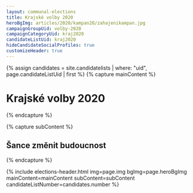 ```yaml
---
layout: communal-elections
title: Krajské volby 2020
heroBgImg: articles/2020/kampan20/zahajenikampan.jpg
campaignGroupUid: volby-2020
campaignCategoryUid: kraj2020
candidateListUid: kraj2020
hideCandidateSocialProfiles: true
customizeHeader: true
---
```

{% assign candidates = site.candidatelists | where: "uid", page.candidateListUid | first %}
{% capture mainContent %}
  <h1 class="head-alt-lg md:head-alt-xl text-center">Krajské volby 2020</h1>
{% endcapture %}

{% capture subContent %}
  <h2 class="head-alt-base md:head-alt-md mt-2 text-center">Šance <strong>změnit budoucnost</strong></h2>
{% endcapture %}

{% include elections-header.html img=page.img bgImg=page.heroBgImg mainContent=mainContent subContent=subContent candidateListNumber=candidates.number %}

<!-- <div class="mt-4 md:mt-8 space-y-4">
  {% include buttons/icon.html icon="ico--chevron-right" cta="Program" class="btn--cyan-200 btn--hoveractive btn--fullwidth md:btn--autowidth text-lg" %}
  {% include buttons/icon.html icon="ico--chevron-right" cta="Kandidáti" class="btn--blue-300 btn--hoveractive btn--fullwidth md:btn--autowidth text-lg" %}
</div> -->